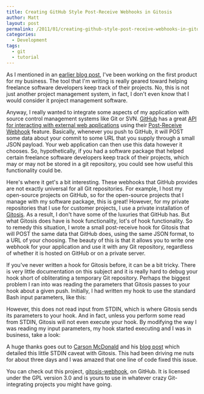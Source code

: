 ```yaml
---
title: Creating GitHub Style Post-Receive Webhooks in Gitosis
author: Matt
layout: post
permalink: /2011/01/creating-github-style-post-receive-webhooks-in-gitosis/
categories:
  - Development
tags:
  - git
  - tutorial
---
```


As I mentioned in an [earlier blog post][1], I've been working on the first product for my business. The tool that I'm writing is really geared toward helping freelance software developers keep track of their projects. No, this is not just another project management system, in fact, I don't even know that I would consider it project management software.

 [1]: http://mbmccormick.com/2010/12/rapid-application-development-with-limonade-and-php/

Anyway, I really wanted to integrate some aspects of my application with source control management systems like Git or SVN. [GitHub][2] has a great [API for interacting with external web applications][3] using their [Post-Receive Webhook][4] feature. Basically, whenever you push to GitHub, it will POST some data about your commit to some URL that you supply through a small JSON payload. Your web application can then use this data however it chooses. So, hypothetically, if you had a software package that helped certain freelance software developers keep track of their projects, which may or may not be stored in a git repository, you could see how useful this functionality could be.

 [2]: http://github.com
 [3]: http://help.github.com/post-receive-hooks/
 [4]: http://help.github.com/testing-webhooks/

Here's where it get's a bit interesting. These webhooks that GitHub provides are not exactly universal for all Git repositories. For example, I host my open-source projects on GitHub, so for the open-source projects that I manage with my software package, this is great! However, for my private repositories that I use for customer projects, I use a private installation of [Gitosis][5]. As a result, I don't have some of the luxuries that GitHub has. But what Gitosis does have is hook functionality, lot's of hook functionality. So to remedy this situation, I wrote a small post-receive hook for Gitosis that will POST the same data that GitHub does, using the same JSON format, to a URL of your choosing. The beauty of this is that it allows you to write one webhook for your application and use it with any Git repository, regardless of whether it is hosted on GitHub or on a private server.

 [5]: http://eagain.net/gitweb/?p=gitosis.git

If you've never written a hook for Gitosis before, it can be a bit tricky. There is very little documentation on this subject and it is really hard to debug your hook short of obliterating a temporary Git repository. Perhaps the biggest problem I ran into was reading the parameters that Gitosis passes to your hook about a given push. Initially, I had written my hook to use the standard Bash input parameters, like this:

<script src="https://gist.github.com/mbmccormick/799680.js"> </script>

However, this does not read input from STDIN, which is where Gitosis sends its parameters to your hook. And in fact, unless you perform some read from STDIN, Gitosis will not even execute your hook. By modifying the way I was reading my input parameters, my hook started executing and I was in business, take a look:

<script src="https://gist.github.com/mbmccormick/799682.js"> </script>

A huge thanks goes out to [Carson McDonald][6] and his [blog post][7] which detailed this little STDIN caveat with Gitosis. This had been driving me nuts for about three days and I was amazed that one line of code fixed this issue.

 [6]: https://github.com/carsonmcdonald
 [7]: http://www.ioncannon.net/system-administration/1362/example-git-pre-receive-and-post-receive-hooks-to-avoid-a-signal-13-error/

You can check out this project, [gitosis-webhook][8], on GitHub. It is licensed under the GPL version 3.0 and is yours to use in whatever crazy Git-integrating projects you might have going.

 [8]: https://github.com/mbmccormick/gitosis-webhook
